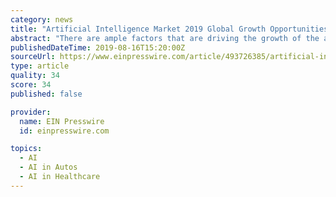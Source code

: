 ```yaml
---
category: news
title: "Artificial Intelligence‎‎ Market 2019 Global Growth Opportunities, Applications, Key Players, Analysis and Forecast 2025"
abstract: "There are ample factors that are driving the growth of the artificial intelligence market. Developments such as accurate weather predictions, space exploration, and self-driving cars are propelling the demand for AI. Rising use of cloud-based services and ..."
publishedDateTime: 2019-08-16T15:20:00Z
sourceUrl: https://www.einpresswire.com/article/493726385/artificial-intelligence-market-2019-global-growth-opportunities-applications-key-players-analysis-and-forecast-2025
type: article
quality: 34
score: 34
published: false

provider:
  name: EIN Presswire
  id: einpresswire.com

topics:
  - AI
  - AI in Autos
  - AI in Healthcare
---
```


